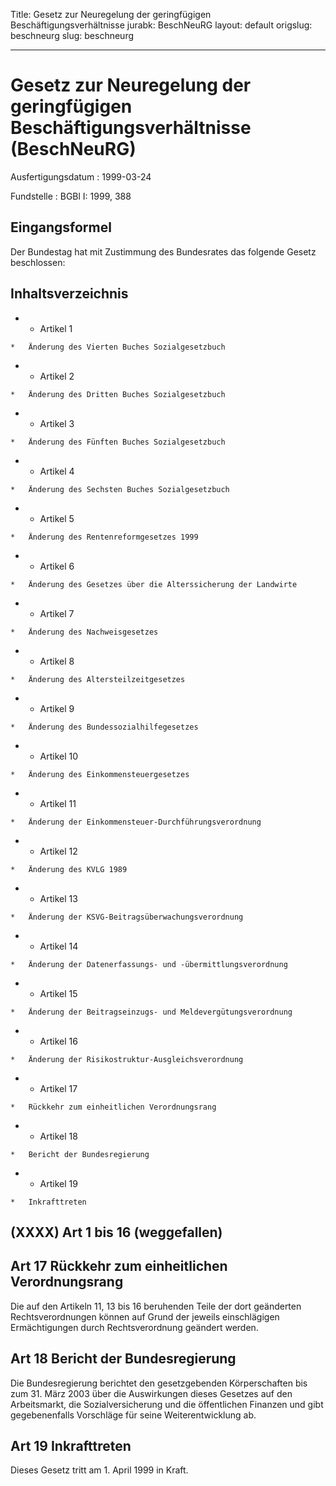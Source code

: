 Title: Gesetz zur Neuregelung der geringfügigen Beschäftigungsverhältnisse
jurabk: BeschNeuRG
layout: default
origslug: beschneurg
slug: beschneurg

---

# Gesetz zur Neuregelung der geringfügigen Beschäftigungsverhältnisse (BeschNeuRG)

Ausfertigungsdatum
:   1999-03-24

Fundstelle
:   BGBl I: 1999, 388



## Eingangsformel

Der Bundestag hat mit Zustimmung des Bundesrates das folgende Gesetz
beschlossen:


## Inhaltsverzeichnis


*    *   Artikel 1

    *   Änderung des Vierten Buches Sozialgesetzbuch


*    *   Artikel 2

    *   Änderung des Dritten Buches Sozialgesetzbuch


*    *   Artikel 3

    *   Änderung des Fünften Buches Sozialgesetzbuch


*    *   Artikel 4

    *   Änderung des Sechsten Buches Sozialgesetzbuch


*    *   Artikel 5

    *   Änderung des Rentenreformgesetzes 1999


*    *   Artikel 6

    *   Änderung des Gesetzes über die Alterssicherung der Landwirte


*    *   Artikel 7

    *   Änderung des Nachweisgesetzes


*    *   Artikel 8

    *   Änderung des Altersteilzeitgesetzes


*    *   Artikel 9

    *   Änderung des Bundessozialhilfegesetzes


*    *   Artikel 10

    *   Änderung des Einkommensteuergesetzes


*    *   Artikel 11

    *   Änderung der Einkommensteuer-Durchführungsverordnung


*    *   Artikel 12

    *   Änderung des KVLG 1989


*    *   Artikel 13

    *   Änderung der KSVG-Beitragsüberwachungsverordnung


*    *   Artikel 14

    *   Änderung der Datenerfassungs- und -übermittlungsverordnung


*    *   Artikel 15

    *   Änderung der Beitragseinzugs- und Meldevergütungsverordnung


*    *   Artikel 16

    *   Änderung der Risikostruktur-Ausgleichsverordnung


*    *   Artikel 17

    *   Rückkehr zum einheitlichen Verordnungsrang


*    *   Artikel 18

    *   Bericht der Bundesregierung


*    *   Artikel 19

    *   Inkrafttreten





## (XXXX) Art 1 bis 16 (weggefallen)


## Art 17 Rückkehr zum einheitlichen Verordnungsrang

Die auf den Artikeln 11, 13 bis 16 beruhenden Teile der dort
geänderten Rechtsverordnungen können auf Grund der jeweils
einschlägigen Ermächtigungen durch Rechtsverordnung geändert werden.


## Art 18 Bericht der Bundesregierung

Die Bundesregierung berichtet den gesetzgebenden Körperschaften bis
zum 31. März 2003 über die Auswirkungen dieses Gesetzes auf den
Arbeitsmarkt, die Sozialversicherung und die öffentlichen Finanzen und
gibt gegebenenfalls Vorschläge für seine Weiterentwicklung ab.


## Art 19 Inkrafttreten

Dieses Gesetz tritt am 1. April 1999 in Kraft.

